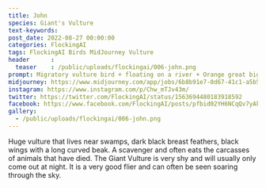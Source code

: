 ```yaml
---
title: John
species: Giant's Vulture
text-keywords: 
post_date: 2022-08-27 00:00:00
categories: FlockingAI
tags: FlockingAI Birds MidJourney Vulture
header      :
  teaser    : /public/uploads/flockingai/006-john.png
prompt: Migratory vulture bird + floating on a river + Orange great big beaked bird, feathers, great big beaked bird, bearded + Soft lighting , octane render, raytracing
midjourney: https://www.midjourney.com/app/jobs/6b8b91e7-0d67-41c1-a5b5-f64f718f0fbf
instagram: https://www.instagram.com/p/Chw_mTJv43m/
twitter: https://twitter.com/FlockingAI/status/1563694480183918592
facebook: https://www.facebook.com/FlockingAI/posts/pfbid02YH6NCqQv7yAkj2CdDsHiEE7Po59V93EH8sCiJiSaLJBx9NPVK6kGm8AHfSVo32fol
gallery: 
  - /public/uploads/flockingai/006-john.png
---
```


Huge vulture that lives near swamps, dark black breast feathers, black wings with a long curved beak. A scavenger and often eats the carcasses of animals that have died. The Giant Vulture is very shy and will usually only come out at night. It is a very good flier and can often be seen soaring through the sky.
